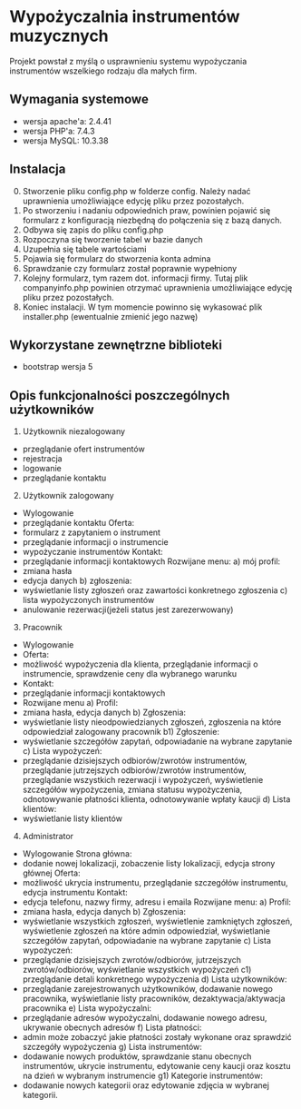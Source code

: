 # Wypożyczalnia instrumentów muzycznych
Projekt powstał z myślą o usprawnieniu systemu wypożyczania instrumentów wszelkiego rodzaju dla małych firm. 

## Wymagania systemowe
* wersja apache'a: 2.4.41
* wersja PHP'a: 7.4.3
* wersja MySQL: 10.3.38

## Instalacja
0. Stworzenie pliku config.php w folderze config. Należy nadać uprawnienia umożliwiające edycję pliku przez pozostałych.
1. Po stworzeniu i nadaniu odpowiednich praw, powinien pojawić się formularz z konfiguracją niezbędną do połączenia się z bazą danych.
2. Odbywa się zapis do pliku config.php
3. Rozpoczyna się tworzenie tabel w bazie danych
4. Uzupełnia się tabele wartościami
5. Pojawia się formularz do stworzenia konta admina
6. Sprawdzanie czy formularz został poprawnie wypełniony
7. Kolejny formularz, tym razem dot. informacji firmy. Tutaj plik companyinfo.php powinien otrzymać uprawnienia umożliwiające edycję pliku przez pozostałych.
8. Koniec instalacji. W tym momencie powinno się wykasować plik installer.php (ewentualnie zmienić jego nazwę) 

## Wykorzystane zewnętrzne biblioteki

* bootstrap wersja 5

## Opis funkcjonalności poszczególnych użytkowników
1. Użytkownik niezalogowany 
- przeglądanie ofert instrumentów
- rejestracja
- logowanie
- przeglądanie kontaktu

2. Użytkownik zalogowany 
- Wylogowanie 
- przeglądanie kontaktu
Oferta:
- formularz z zapytaniem o instrument 
- przeglądanie informacji o instrumencie 
- wypożyczanie instrumentów
Kontakt:
- przeglądanie informacji kontaktowych
Rozwijane menu:
a) mój profil: 
- zmiana hasła
- edycja danych
b) zgłoszenia: 
- wyświetlanie listy zgłoszeń oraz zawartości konkretnego zgłoszenia
c) lista wypożyczonych instrumentów
- anulowanie rezerwacji(jeżeli status jest zarezerwowany) 

3. Pracownik
- Wylogowanie
- Oferta:
- możliwość wypożyczenia dla klienta, przeglądanie informacji o instrumencie, sprawdzenie ceny dla wybranego warunku
- Kontakt:
- przeglądanie informacji kontaktowych
- Rozwijane menu
a) Profil:
- zmiana hasła, edycja danych
b) Zgłoszenia: 
- wyświetlanie listy nieodpowiedzianych zgłoszeń, zgłoszenia na które odpowiedział zalogowany pracownik
b1) Zgłoszenie:
- wyświetlanie szczegółów zapytań, odpowiadanie na wybrane zapytanie
c) Lista wypożyczeń: 
- przeglądanie dzisiejszych odbiorów/zwrotów instrumentów, przeglądanie jutrzejszych odbiorów/zwrotów instrumentów, przeglądanie wszystkich rezerwacji i wypożyczeń, wyświetlenie szczegółów wypożyczenia, zmiana statusu wypożyczenia, odnotowywanie płatności klienta, odnotowywanie wpłaty kaucji
d) Lista klientów:
- wyświetlanie listy klientów

4. Administrator 
- Wylogowanie
Strona główna:
- dodanie nowej lokalizacji, zobaczenie listy lokalizacji, edycja strony głównej 
Oferta:
- możliwość ukrycia instrumentu, przeglądanie szczegółów instrumentu, edycja instrumentu
Kontakt: 
- edycja telefonu, nazwy firmy, adresu i emaila
Rozwijane menu:
a) Profil:
- zmiana hasła, edycja danych
b) Zgłoszenia: 
- wyświetlanie wszystkich zgłoszeń, wyświetlenie zamkniętych zgłoszeń, wyświetlenie zgłoszeń na które admin odpowiedział, wyświetlanie szczegółów zapytań, odpowiadanie na wybrane zapytanie
c) Lista wypożyczeń: 
- przeglądanie dzisiejszych zwrotów/odbiorów, jutrzejszych zwrotów/odbiorów, wyświetlanie wszystkich wypożyczeń
c1) przeglądanie detali konkretnego wypożyczenia
d) Lista użytkowników: 
- przeglądanie zarejestrowanych użytkowników, dodawanie nowego pracownika, wyświetlanie listy pracowników, dezaktywacja/aktywacja pracownika
e) Lista wypożyczalni: 
- przeglądanie adresów wypożyczalni, dodawanie nowego adresu, ukrywanie obecnych adresów
f) Lista płatności:
- admin może zobaczyć jakie płatności zostały wykonane oraz sprawdzić szczegóły wypożyczenia
g) Lista instrumentów: 
- dodawanie nowych produktów, sprawdzanie stanu obecnych instrumentów, ukrycie instrumentu, edytowanie ceny kaucji oraz kosztu na dzień w wybranym instrumencie
g1) Kategorie instrumentów: 
- dodawanie nowych kategorii oraz edytowanie zdjęcia w wybranej kategorii.


